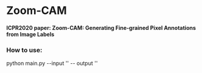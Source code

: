 # Zoom-CAM
#### ICPR2020 paper: Zoom-CAM: Generating Fine-grained Pixel Annotations from Image Labels
### How to use:
  python main.py --input '' -- output ''
